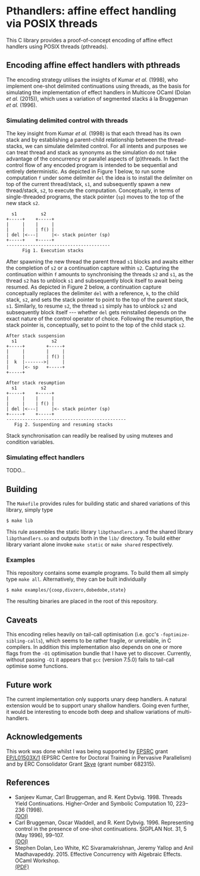 # Pthandlers: affine effect handling via POSIX threads

This C library provides a proof-of-concept encoding of affine effect
handlers using POSIX threads (pthreads).

## Encoding affine effect handlers with pthreads

The encoding strategy utilises the insights of Kumar *et al.* (1998),
who implement one-shot delimited continuations using threads, as the
basis for simulating the implementation of effect handlers in
Multicore OCaml (Dolan *et al.* (2015)), which uses a variation of
segmented stacks á la Bruggeman *et al.* (1996).

### Simulating delimited control with threads

The key insight from Kumar *et al.* (1998) is that each thread has its
own stack and by establishing a parent-child relationship between the
thread-stacks, we can simulate delimited control. For all intents and
purposes we can treat thread and stack as synonyms as the simulation
do not take advantage of the concurrency or parallel aspects of
(p)threads. In fact the control flow of any encoded program is
intended to be sequential and entirely deterministic. As depicted in
Figure 1 below, to run some computation `f` under some delimiter `del`
the idea is to install the delimiter on top of the current
thread/stack, `s1`, and subsequently spawn a new thread/stack, `s2`,
to execute the computation. Conceptually, in terms of single-threaded
programs, the stack pointer (`sp`) moves to the top of the new stack
`s2`.

```
  s1         s2
+-----+    +-----+
|     |    |     |
|     |    | f() |
| del |<---|     |<- stack pointer (sp)
+-----+    +-----+
---------------------------------------
      Fig 1. Execution stacks
```

After spawning the new thread the parent thread `s1` blocks and awaits
either the completion of `s2` or a continuation capture within
`s2`. Capturing the continuation within `f` amounts to synchronising
the threads `s2` and `s1`, as the thread `s2` has to unblock `s1` and
subsequently block itself to await being resumed. As depicted in Figure 2
below, a continuation capture conceptually replaces the delimiter
`del` with a reference, `k`, to the child stack, `s2`, and sets the
stack pointer to point to the top of the parent stack,
`s1`. Similarly, to resume `s2`, the thread `s1` simply has to unblock
`s2` and subsequently block itself --- whether `del` gets reinstalled
depends on the exact nature of the control operator of
choice. Following the resumption, the stack pointer is, conceptually,
set to point to the top of the child stack `s2`.

```
After stack suspension
  s1             s2
+-----+        +-----+
|     |        |     |
|     |        | f() |
|  k  |------->|     |
|     |<- sp   +-----+
+-----+

After stack resumption
  s1         s2
+-----+    +-----+
|     |    |     |
|     |    | f() |
| del |<---|     |<- stack pointer (sp)
+-----+    +-----+
---------------------------------------------
   Fig 2. Suspending and resuming stacks
```

Stack synchronisation can readily be realised by using mutexes and
condition variables.

### Simulating effect handlers

TODO...

## Building

The `Makefile` provides rules for building static and shared
variations of this library, simply type

```shell
$ make lib
```

This rule assembles the static library `libpthandlers.a` and the
shared library `libpthandlers.so` and outputs both in the `lib/`
directory. To build either library variant alone invoke `make static`
or `make shared` respectively.

### Examples

This repository contains some example programs. To build them all
simply type `make all`. Alternatively, they can be built individually

```shell
$ make examples/{coop,divzero,dobedobe,state}
```

The resulting binaries are placed in the root of this repository.

## Caveats

This encoding relies heavily on tail-call optimisation (i.e. gcc's
`-foptimize-sibling-calls`), which seems to be rather fragile, or
unreliable, in C compilers. In addition this implementation also
depends on one or more flags from the `-O1` optimisation bundle that I
have yet to discover. Currently, without passing `-O1` it appears that
`gcc` (version 7.5.0) fails to tail-call optimise some functions.

## Future work

The current implementation only supports unary deep handlers. A
natural extension would be to support unary shallow handlers. Going
even further, it would be interesting to encode both deep and shallow
variations of multi-handlers.

## Acknowledgements

This work was done whilst I was being supported by
[EPSRC](https://www.epsrc.ac.uk/) grant
[EP/L01503X/1](http://pervasiveparallelism.inf.ed.ac.uk) (EPSRC Centre
for Doctoral Training in Pervasive Parallelism) and by ERC
Consolidator Grant
[Skye](https://homepages.inf.ed.ac.uk/jcheney/group/skye.html) (grant
number 682315).

## References

* Sanjeev Kumar, Carl Bruggeman, and R. Kent Dybvig. 1998. Threads Yield Continuations. Higher-Order and Symbolic Computation 10, 223–236 (1998).  
  [(DOI)](https://doi.org/10.1023/A:1007782300874)
* Carl Bruggeman, Oscar Waddell, and R. Kent Dybvig. 1996. Representing control in the presence of one-shot continuations. SIGPLAN Not. 31, 5 (May 1996), 99–107.  
  [(DOI)](https://doi.org/10.1145/249069.231395)
* Stephen Dolan, Leo White, KC Sivaramakrishnan, Jeremy Yallop and Anil Madhavapeddy. 2015. Effective Concurrency with Algebraic Effects. OCaml Workshop.  
  [(PDF)](https://kcsrk.info/papers/effects_ocaml15.pdf)

